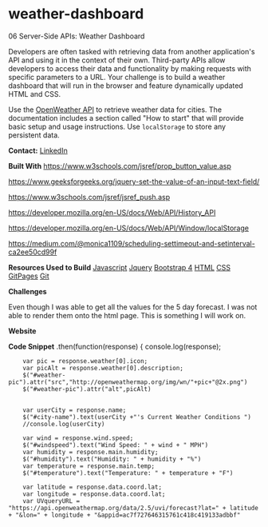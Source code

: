 # weather-dashboard

 06 Server-Side APIs: Weather Dashboard

Developers are often tasked with retrieving data from another application's API and using it in the context of their own. Third-party APIs allow developers to access their data and functionality by making requests with specific parameters to a URL. Your challenge is to build a weather dashboard that will run in the browser and feature dynamically updated HTML and CSS.

Use the [OpenWeather API](https://openweathermap.org/api) to retrieve weather data for cities. The documentation includes a section called "How to start" that will provide basic setup and usage instructions. Use `localStorage` to store any persistent data.


**Contact:**
[LinkedIn](https://www.linkedin.com/in/juliet-george-864950b8/)

**Built With**
https://www.w3schools.com/jsref/prop_button_value.asp

https://www.geeksforgeeks.org/jquery-set-the-value-of-an-input-text-field/

https://www.w3schools.com/jsref/jsref_push.asp

https://developer.mozilla.org/en-US/docs/Web/API/History_API

https://developer.mozilla.org/en-US/docs/Web/API/Window/localStorage

https://medium.com/@monica1109/scheduling-settimeout-and-setinterval-ca2ee50cd99f

**Resources Used to Build**
[Javascript](https://developer.mozilla.org/en-US/docs/Web/JavaScript)
[Jquery](https://jquery.com/)
[Bootstrap 4](https://getbootstrap.com/docs/4.4/getting-started/introduction/)
[HTML](https://html.com/)
[CSS](https://developer.mozilla.org/en-US/docs/Web/CSS)
[GitPages](https://pages.github.com/)
[Git](https://git-scm.com/book/en/v2/Getting-Started-About-Version-Control)

**Challenges**

Even though I was able to get all the values for the 5 day forecast. I was not able to render them onto the html page. This is something I will work on. 

**Website**




**Code Snippet**
.then(function(response) {
        console.log(response);

        var pic = response.weather[0].icon;
        var picAlt = response.weather[0].description;
        $("#weather-pic").attr("src","http://openweathermap.org/img/wn/"+pic+"@2x.png")
        $("#weather-pic").attr("alt",picAlt)


        var userCity = response.name;
        $("#city-name").text(userCity +"'s Current Weather Conditions ")
        //console.log(userCity)
       
        var wind = response.wind.speed;
        $("#windspeed").text("Wind Speed: " + wind + " MPH")
        var humidity = response.main.humidity;
        $("#humidity").text("Humidity: " + humidity + "%")
        var temperature = response.main.temp;
        $("#temperature").text("Temperature: " + temperature + "F")

        var latitude = response.data.coord.lat;
        var longitude = response.data.coord.lat;
        var UVqueryURL = "https://api.openweathermap.org/data/2.5/uvi/forecast?lat=" + latitude + "&lon=" + longitude + "&appid=ac7f727646315761c418c419133adbbf"
        
    
        
        
